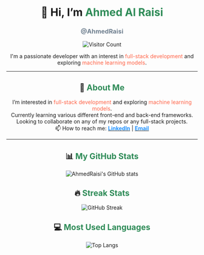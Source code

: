<div align="center">

# 👋 Hi, I’m <span style="color: #2E8B57;">Ahmed Al Raisi</span>
### <span style="color: #708090;">@AhmedRaisi</span>

![Visitor Count](https://profile-counter.glitch.me/AhmedRaisi/count.svg)

I'm a passionate developer with an interest in <span style="color: #FF6347;">full-stack development</span> and exploring <span style="color: #FF6347;">machine learning models</span>.

</div>

---

<div align="center">

## 🚀 <span style="color: #2E8B57;">About Me</span>

I’m interested in <span style="color: #FF6347;">full-stack development</span> and exploring <span style="color: #FF6347;">machine learning models</span>.<br>
Currently learning various different front-end and back-end frameworks.<br>
Looking to collaborate on any of my repos or any full-stack projects.<br>
📫 How to reach me: 
[<span style="color: #1E90FF;">**LinkedIn**</span>](https://www.linkedin.com/in/ahmedalraisi7/) |
[<span style="color: #1E90FF;">**Email**</span>](mailto:ahmedalraisi@gmail.com)

</div>

---

<div align="center">

## 📊 <span style="color: #2E8B57;">My GitHub Stats</span>

![AhmedRaisi's GitHub stats](https://github-readme-stats.vercel.app/api?username=AhmedRaisi&show_icons=true&theme=radical)

## 🔥 <span style="color: #2E8B57;">Streak Stats</span>

![GitHub Streak](https://github-readme-streak-stats.herokuapp.com/?user=AhmedRaisi&theme=dark)

## 💻 <span style="color: #2E8B57;">Most Used Languages</span>

![Top Langs](https://github-readme-stats.vercel.app/api/top-langs/?username=AhmedRaisi&layout=compact&theme=vue)

</div>

<!---
AhmedRaisi/AhmedRaisi is a ✨ special ✨ repository because its `README.md` (this file) appears on your GitHub profile.
You can click the Preview link to take a look at your changes.
--->
